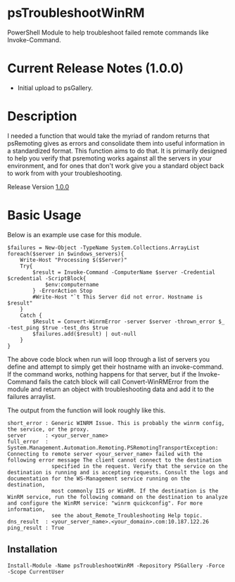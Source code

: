 # psTroubleshootWinRM
PowerShell Module to help troubleshoot failed remote commands like Invoke-Command.

# Current Release Notes (1.0.0)
- Initial upload to psGallery.

# Description

I needed a function that would take the myriad of random returns that psRemoting gives as errors and consolidate them into useful information in a standardized format. 
This function aims to do that. It is primarily designed to help you verify that psremoting works against all the servers in your environment, and for ones that don't work give you a standard object back to work from with your troubleshooting.


Release Version [1.0.0](https://www.powershellgallery.com/packages/psTroubleshootWinRM/1.0.0)


# Basic Usage

Below is an example use case for this module.

```
$failures = New-Object -TypeName System.Collections.ArrayList
foreach($server in $windows_servers){
    Write-Host "Processing $($Server)"
    Try{
        $result = Invoke-Command -ComputerName $server -Credential $credential -ScriptBlock{
            $env:computername
        } -ErrorAction Stop
        #Write-Host "`t This Server did not error. Hostname is $result"
    }
    Catch {
        $Result = Convert-WinrmError -server $server -thrown_error $_ -test_ping $true -test_dns $true
        $failures.add($result) | out-null
    }
}
```

The above code block when run will loop through a list of servers you define and attempt to simply get their hostname with an invoke-command.
If the command works, nothing happens for that server, but if the Invoke-Command fails the catch block will call Convert-WinRMError from the module and return an object with troubleshooting data and add it to the failures arraylist.

The output from the function will look roughly like this.
```
short_error : Generic WINRM Issue. This is probably the winrm config, the service, or the proxy.
server      : <your_server_name>
full_error  : System.Management.Automation.Remoting.PSRemotingTransportException: Connecting to remote server <your_server_name> failed with the following error message The client cannot connect to the destination        
              specified in the request. Verify that the service on the destination is running and is accepting requests. Consult the logs and documentation for the WS-Management service running on the destination,  
              most commonly IIS or WinRM. If the destination is the WinRM service, run the following command on the destination to analyze and configure the WinRM service: "winrm quickconfig". For more information, 
              see the about_Remote_Troubleshooting Help topic.
dns_result  : <your_server_name>.<your_domain>.com:10.187.122.26
ping_result : True
```

## Installation
```
Install-Module -Name psTroubleshootWinRM -Repository PSGallery -Force -Scope CurrentUser
```